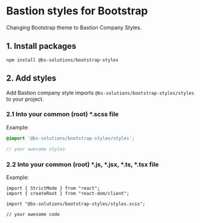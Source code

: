 # Bastion styles for Bootstrap

Changing Bootstrap theme to Bastion Company Styles.

## 1. Install packages

`npm install @bs-solutions/bootstrap-styles`

## 2. Add styles

Add Bastion company style imports `@bs-solutions/bootstrap-styles/styles` to your project.

### 2.1 Into your common (root) *.scss file

Example:

```scss
@import '@bs-solutions/bootstrap-styles/styles';

// your awesome styles
```

### 2.2 Into your common (root) *.js, *.jsx, *.ts, *.tsx file

Example:

```tsx
import { StrictMode } from "react";
import { createRoot } from "react-dom/client";

import "@bs-solutions/bootstrap-styles/styles.scss";

// your awesome code
```
